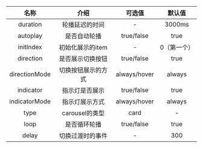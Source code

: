 
|     名称      |        介绍        |    可选值    |   默认值    |
| :-----------: | :----------------: | :----------: | :---------: |
|   duration    |   轮播延迟的时间   |      -       |   3000ms    |
|   autoplay    |    是否自动轮播    |  true/false  |    true     |
|   initIndex   |  初始化展示的item  |      -       | 0（第一个） |
|   direction   |  是否展示切换按钮  |  true/false  |    true     |
| directionMode | 切换按钮展示的方式 | always/hover |   always    |
|   indicator   |   指示灯是否展示   |  true/false  |    true     |
| indicatorMode |   指示灯展示方式   | always/hover |   always    |
|     type      |   carousel的类型   |     card     |      -      |
|     loop      |    是否循环轮播    |  true/false  |    true     |
|   delay            |        切换过渡时的事件            |       -        |      300       |